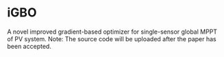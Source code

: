 # iGBO
A novel improved gradient-based optimizer for single-sensor global MPPT of PV system.
Note: The source code will be uploaded after the paper has been accepted.
